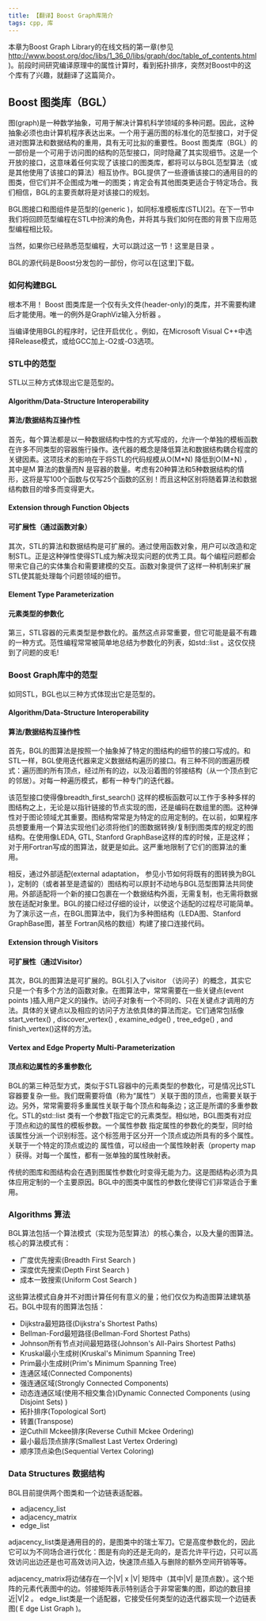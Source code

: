 ```yaml
--- 
title: 【翻译】Boost Graph库简介 
tags: cpp, 库
---
```


本章为Boost Graph Library的在线文档的第一章(参见 http://www.boost.org/doc/libs/1_36_0/libs/graph/doc/table_of_contents.html )。前段时间研究编译原理中的属性计算时，看到拓扑排序，突然对Boost中的这个库有了兴趣，就翻译了这篇简介。

Boost 图类库（BGL）
-------------------

图(graph)是一种数学抽象，可用于解决计算机科学领域的多种问题。因此，这种抽象必须也由计算机程序表达出来。一个用于遍历图的标准化的范型接口，对于促进对图算法和数据结构的重用，具有无可比拟的重要性。Boost 图类库（BGL）的一部份是一个可用于访问图的结构的范型接口，同时隐藏了其实现细节。这是一个开放的接口，这意味着任何实现了该接口的图类库，都将可以与BGL范型算法（或是其他使用了该接口的算法）相互协作。BGL提供了一些遵循该接口的通用目的的图类，但它们并不企图成为唯一的图类；肯定会有其他图类更适合于特定场合。我们相信，BGL的主要贡献将是对该接口的规划。

BGL图接口和图组件是范型的(generic )，如同标准模板库(STL)[2]。在下一节中我们将回顾范型编程在STL中扮演的角色，并将其与我们如何在图的背景下应用范型编程相比较。

当然，如果你已经熟悉范型编程，大可以跳过这一节！这里是目录 。

BGL的源代码是Boost分发包的一部份，你可以在[这里]下载。

### 如何构建BGL
 
根本不用！ Boost 图类库是一个仅有头文件(header-only)的类库，并不需要构建后才能使用。唯一的例外是GraphViz输入分析器 。

当编译使用BGL的程序时，记住开启优化 。例如，在Microsoft Visual C++中选择Release模式，或给GCC加上-O2或-O3选项。

### STL中的范型
 
STL以三种方式体现出它是范型的。

#### Algorithm/Data-Structure Interoperability
#### 算法/数据结构互操作性

首先，每个算法都是以一种数据结构中性的方式写成的，允许一个单独的模板函数在许多不同类型的容器施行操作。迭代器的概念是降低算法和数据结构耦合程度的关键因素。这项技术的影响在于将STL的代码规模从O(M*N) 降低到O(M+N) ，其中是M 算法的数量而N 是容器的数量。考虑有20种算法和5种数据结构的情形，这将是写100个函数与仅写25个函数的区别！而且这种区别将随着算法和数据结构数目的增多而变得更大。
 
#### Extension through Function Objects
#### 可扩展性（通过函数对象）

其次，STL的算法和数据结构是可扩展的。通过使用函数对象，用户可以改造和定制STL。正是这种弹性使得STL成为解决现实问题的优秀工具。每个编程问题都会带来它自己的实体集合和需要建模的交互。函数对象提供了这样一种机制来扩展STL使其能处理每个问题领域的细节。
 
#### Element Type Parameterization
#### 元素类型的参数化

第三，STL容器的元素类型是参数化的。虽然这点非常重要，但它可能是最不有趣的一种方式。范性编程常常被简单地总结为参数化的列表，如std::list<T> 。这仅仅挠到了问题的皮毛!
 
### Boost Graph库中的范型

如同STL，BGL也以三种方式体现出它是范型的。

#### Algorithm/Data-Structure Interoperability
#### 算法/数据结构互操作性

首先，BGL的图算法是按照一个抽象掉了特定的图结构的细节的接口写成的。和STL一样，BGL使用迭代器来定义数据结构遍历的接口。有三种不同的图遍历模式：遍历图的所有顶点，经过所有的边，以及沿着图的邻接结构（从一个顶点到它的邻居）。对每一种遍历模式，都有一种专门的迭代器。

该范型接口使得像breadth_first_search() 这样的模板函数可以工作于多种多样的图结构之上，无论是以指针链接的节点实现的图，还是编码在数组里的图。这种弹性对于图论领域尤其重要。图结构常常是为特定的应用定制的。在以前，如果程序员想要重用一个算法实现他们必须将他们的图数据转换/复制到图类库的规定的图结构。在使用像LEDA, GTL, Stanford GraphBase这样的库的时候，正是这样；对于用Fortran写成的图算法，就更是如此。这严重地限制了它们的图算法的重用。

相反，通过外部适配(external adaptation， 参见小节如何将既有的图转换为BGL )，定制的（或者甚至是遗留的）图结构可以原封不动地与BGL范型图算法共同使用。外部适配将一个新的接口包裹在一个数据结构外面，无需复制，也无需将数据放在适配对象里。BGL的接口经过仔细的设计，以使这个适配的过程尽可能简单。为了演示这一点，在BGL图算法中，我们为多种图结构（LEDA图、Stanford GraphBase图，甚至 Fortran风格的数组）构建了接口连接代码。
 
#### Extension through Visitors
#### 可扩展性（通过Visitor）

其次，BGL的图算法是可扩展的。BGL引入了visitor （访问子）的概念，其实它只是一个有多个方法的函数对象。在图算法中，常常需要在一些关键点(event points )插入用户定义的操作。访问子对象有一个不同的、只在关键点才调用的方法。具体的关键点以及相应的访问子方法依具体的算法而定。它们通常包括像start_vertex() , discover_vertex() , examine_edge() , tree_edge() , and finish_vertex()这样的方法。
 
#### Vertex and Edge Property Multi-Parameterization
#### 顶点和边属性的多重参数化

BGL的第三种范型方式，类似于STL容器中的元素类型的参数化，可是情况比STL容器要复杂一些。我们既需要将值（称为“属性”）关联于图的顶点，也需要关联于边。另外，常常需要将多重属性关联于每个顶点和每条边；这正是所谓的多重参数化。STL的std::list<T> 类有一个参数T指定它的元素类型。相似地，BGL图类有对应于顶点和边的属性的模板参数。一个属性参数 指定属性的参数化的类型，同时给该属性分派一个识别标签。这个标签用于区分开一个顶点或边所具有的多个属性。关联于一个特定的顶点或边的 属性值，可以经由一个属性映射表（property map ）获得。对每一个属性，都有一张单独的属性映射表。

传统的图库和图结构会在遇到图属性参数化时变得无能为力。这是图结构必须为具体应用定制的一个主要原因。BGL中的图类中属性的参数化使得它们非常适合于重用。
 
### Algorithms 算法
 
BGL算法包括一个算法模式（实现为范型算法）的核心集合，以及大量的图算法。核心的算法模式有：
 
* 广度优先搜索(Breadth First Search )
* 深度优先搜索(Depth First Search )
* 成本一致搜索(Uniform Cost Search )

这些算法模式自身并不对图计算任何有意义的量；他们仅仅为构造图算法建筑基石。BGL中现有的图算法包括：

* Dijkstra最短路径(Dijkstra's Shortest Paths)
* Bellman-Ford最短路径(Bellman-Ford Shortest Paths)
* Johnson所有节点对间最短路径(Johnson's All-Pairs Shortest Paths)
* Kruskal最小生成树(Kruskal's Minimum Spanning Tree)
* Prim最小生成树(Prim's Minimum Spanning Tree)
* 连通区域(Connected Components)
* 强连通区域(Strongly Connected Components)
* 动态连通区域(使用不相交集合)(Dynamic Connected Components (using Disjoint Sets) )
* 拓扑排序(Topological Sort)
* 转置(Transpose)
* 逆Cuthill Mckee排序(Reverse Cuthill Mckee Ordering)
* 最小最后顶点排序(Smallest Last Vertex Ordering)
* 顺序顶点染色(Sequential Vertex Coloring)
 
### Data Structures 数据结构
 
BGL目前提供两个图类和一个边链表适配器。

* adjacency_list
* adjacency_matrix
* edge_list

adjacency_list类是通用目的的，是图类中的瑞士军刀。它是高度参数化的，因此它可以为不同场合进行优化：图是有向的还是无向的，是否允许平行边，只可以高效访问出边还是也可高效访问入边，快速顶点插入与删除的额外空间开销等等。

adjacency_matrix将边储存在一个|V| x |V| 矩阵中（其中|V| 是顶点数）。这个矩阵的元素代表图中的边。邻接矩阵表示特别适合于非常密集的图，即边的数目接近|V|2 。
edge_list类是一个适配器，它接受任何类型的边迭代器实现一个边链表图( E dge List Graph )。 